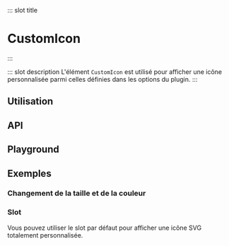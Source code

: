 ::: slot title
# CustomIcon
:::

::: slot description
L'élément `CustomIcon` est utilisé pour afficher une icône personnalisée parmi celles définies dans les options du plugin.
:::

## Utilisation

<DocExample
  eager
  file="elements/custom-icon/examples/custom-icon"
/>

## API

<DocApi
	:value="['CustomIcon']"
	:api="{
		CustomIcon: {
			props: [
				{
					name: 'color',
					defaultValue: 'currentColor',
					type: 'string',
					description: 'La couleur de l\'icône (n\'importe quelle valeur CSS). Par défaut, l\'icône hérite de la couleur du texte.'
				},
				{
					name: 'small',
					defaultValue: 'false',
					type: 'boolean',
					description: 'Définit la taille de l\’icône à 1em.'
				},
				{
					name: 'medium',
					defaultValue: 'false',
					type: 'boolean',
					description: 'Définit la taille de l\’icône à 1.5em.'
				},
				{
					name: 'large',
					defaultValue: 'false',
					type: 'boolean',
					description: 'Définit la taille de l\’icône à 1.85em.'
				},
				{
					name: 'x-large',
					defaultValue: 'false',
					type: 'boolean',
					description: 'Définit la taille de l\’icône à 2.25em.'
				},
				{
					name: 'size',
					type: 'string',
					defaultValue: 'undefined',
					description: 'Applique une taille CSS personnalisée (largeur / hauteur) à l\'icône. Par défaut, la taille est de 1,35em.'
				}
			],
			slots: [
				{
					name: 'default',
					description: 'Slot pour remplacer le contenu de l\'icône.'
				}
			]
		}
	}"
/>

## Playground

<DocExample file="elements/custom-icon/examples/custom-icon-playground" />

## Exemples

### Changement de la taille et de la couleur

<DocExample file="elements/custom-icon/examples/custom-icon-size-color" />

### Slot

Vous pouvez utiliser le slot par défaut pour afficher une icône SVG totalement personnalisée.

<DocExample file="elements/custom-icon/examples/custom-icon-slot" />
